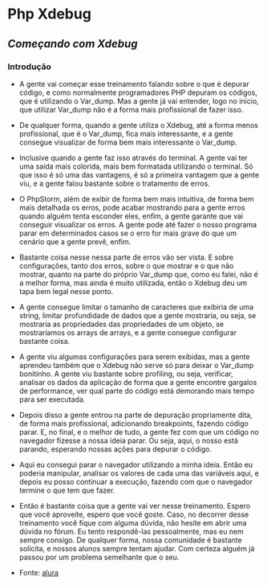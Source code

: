 # **Php Xdebug**

## _Começando com Xdebug_

### Introdução

- A gente vai começar esse treinamento falando sobre o que é depurar código, e como normalmente programadores PHP depuram os códigos, que é utilizando o Var_dump. Mas a gente já vai entender, logo no início, que utilizar Var_dump não é a forma mais profissional de fazer isso.

- De qualquer forma, quando a gente utiliza o Xdebug, até a forma menos profissional, que é o Var_dump, fica mais interessante, e a gente consegue visualizar de forma bem mais interessante o Var_dump.

- Inclusive quando a gente faz isso através do terminal. A gente vai ter uma saída mais colorida, mais bem formatada utilizando o terminal. Só que isso é só uma das vantagens, é só a primeira vantagem que a gente viu, e a gente falou bastante sobre o tratamento de erros.

- O PhpStorm, além de exibir de forma bem mais intuitiva, de forma bem mais detalhada os erros, pode acabar mostrando para a gente erros quando alguém tenta esconder eles, enfim, a gente garante que vai conseguir visualizar os erros. A gente pode até fazer o nosso programa parar em determinados casos se o erro for mais grave do que um cenário que a gente prevê, enfim.

- Bastante coisa nesse nessa parte de erros vão ser vista. E sobre configurações, tanto dos erros, sobre o que mostrar e o que não mostrar, quanto na parte do próprio Var_dump que, como eu falei, não é a melhor forma, mas ainda é muito utilizada, então o Xdebug deu um tapa bem legal nesse ponto.

- A gente consegue limitar o tamanho de caracteres que exibiria de uma string, limitar profundidade de dados que a gente mostraria, ou seja, se mostraria as propriedades das propriedades de um objeto, se mostraríamos os arrays de arrays, e a gente consegue configurar bastante coisa.

- A gente viu algumas configurações para serem exibidas, mas a gente aprendeu também que o Xdebug não serve só para deixar o Var_dump bonitinho. A gente viu bastante sobre profiling, ou seja, verificar, analisar os dados da aplicação de forma que a gente encontre gargalos de performance, ver qual parte do código está demorando mais tempo para ser executada.

- Depois disso a gente entrou na parte de depuração propriamente dita, de forma mais profissional, adicionando breakpoints, fazendo código parar. E, no final, e o melhor de tudo, a gente fez com que um código no navegador fizesse a nossa ideia parar. Ou seja, aqui, o nosso está parando, esperando nossas ações para depurar o código.

- Aqui eu consegui parar o navegador utilizando a minha ideia. Então eu poderia manipular, analisar os valores de cada uma das variáveis aqui, e depois eu posso continuar a execução, fazendo com que o navegador termine o que tem que fazer.

- Então é bastante coisa que a gente vai ver nesse treinamento. Espero que você aproveite, espero que você goste. Caso, no decorrer desse treinamento você fique com alguma dúvida, não hesite em abrir uma dúvida no fórum. Eu tento respondê-las pessoalmente, mas eu nem sempre consigo. De qualquer forma, nossa comunidade é bastante solícita, e nossos alunos sempre tentam ajudar. Com certeza alguém já passou por um problema semelhante que o seu.

- Fonte: [alura](https://cursos.alura.com.br/course/php-xdebug-profiling/task/64530)


